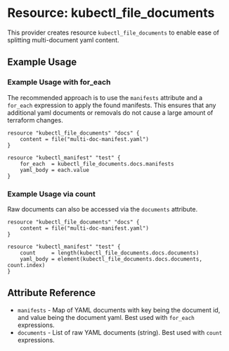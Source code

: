# Resource: kubectl_file_documents

This provider creates resource `kubectl_file_documents` to enable ease of splitting multi-document yaml content.

## Example Usage

### Example Usage with for_each

The recommended approach is to use the `manifests` attribute and a `for_each` expression to apply the found manifests.
This ensures that any additional yaml documents or removals do not cause a large amount of terraform changes.

```hcl
resource "kubectl_file_documents" "docs" {
    content = file("multi-doc-manifest.yaml")
}

resource "kubectl_manifest" "test" {
    for_each  = kubectl_file_documents.docs.manifests
    yaml_body = each.value
}
```

### Example Usage via count

Raw documents can also be accessed via the `documents` attribute.

```hcl
resource "kubectl_file_documents" "docs" {
    content = file("multi-doc-manifest.yaml")
}

resource "kubectl_manifest" "test" {
    count     = length(kubectl_file_documents.docs.documents)
    yaml_body = element(kubectl_file_documents.docs.documents, count.index)
}
```

## Attribute Reference

* `manifests` - Map of YAML documents with key being the document id, and value being the document yaml. Best used with `for_each` expressions.
* `documents` - List of raw YAML documents (string). Best used with `count` expressions.

